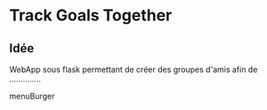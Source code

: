 # Track Goals Together

## Idée

WebApp sous flask permettant de créer des groupes d'amis afin de ..............

menuBurger

